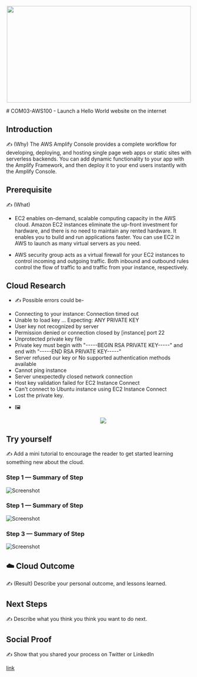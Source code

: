 <p align="center">
<img src="https://user-images.githubusercontent.com/69337392/175494432-e66aa076-38ea-4e68-98ea-faa1edec407c.jpg" height="262" width="500" ></p>
# COM03-AWS100 - Launch a Hello World website on the internet

## Introduction

✍️ (Why) The AWS Amplify Console provides a complete workflow for developing, deploying, and hosting single page web apps or static sites with serverless backends. You can add dynamic functionality to your app with the Amplify Framework, and then deploy it to your end users instantly with the Amplify Console.

## Prerequisite

✍️ (What) 
* EC2  enables on-demand, scalable computing capacity in the AWS cloud. Amazon EC2 instances eliminate the up-front investment for hardware, and there is no need to maintain any rented hardware. It enables you to build and run applications faster. You can use EC2 in AWS to launch as many virtual servers as you need.

* AWS security group  acts as a virtual firewall for your EC2 instances to control incoming and outgoing traffic. Both inbound and outbound rules control the flow of traffic to and traffic from your instance, respectively.

## Cloud Research

- ✍️ Possible errors could be- 
* Connecting to your instance: Connection timed out
* Unable to load key ... Expecting: ANY PRIVATE KEY
* User key not recognized by server
* Permission denied or connection closed by [instance] port 22
* Unprotected private key file
* Private key must begin with "-----BEGIN RSA PRIVATE KEY-----" and end with "-----END RSA PRIVATE KEY-----"
* Server refused our key or No supported authentication methods available
* Cannot ping instance
* Server unexpectedly closed network connection
* Host key validation failed for EC2 Instance Connect
* Can't connect to Ubuntu instance using EC2 Instance Connect
* Lost the private key. 

- 🖼️ <p align="center">
<img src="https://aws.amazon.com/blogs/compute/automating-security-group-updates-with-aws-lambda"></p>

## Try yourself

✍️ Add a mini tutorial to encourage the reader to get started learning something new about the cloud.

### Step 1 — Summary of Step

![Screenshot](https://via.placeholder.com/500x300)

### Step 1 — Summary of Step

![Screenshot](https://via.placeholder.com/500x300)

### Step 3 — Summary of Step

![Screenshot](https://via.placeholder.com/500x300)

## ☁️ Cloud Outcome

✍️ (Result) Describe your personal outcome, and lessons learned.

## Next Steps

✍️ Describe what you think you think you want to do next.

## Social Proof

✍️ Show that you shared your process on Twitter or LinkedIn

[link](link)
